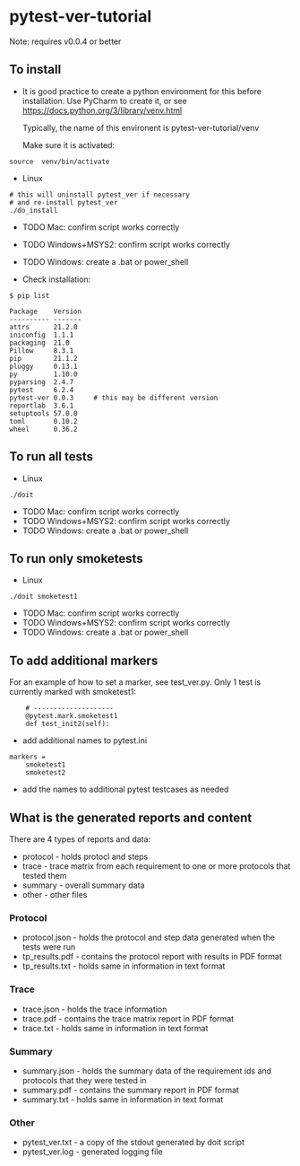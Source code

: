 # pytest-ver-tutorial

Note: requires v0.0.4 or better

## To install

* It is good practice to create a python environment for this
  before installation. Use PyCharm to create it, or
  see https://docs.python.org/3/library/venv.html

  Typically, the name of this environent is
  pytest-ver-tutorial/venv

  Make sure it is activated:

```
source  venv/bin/activate
```

* Linux

```
# this will uninstall pytest_ver if necessary
# and re-install pytest_ver
./do_install
```

* TODO Mac: confirm script works correctly
* TODO Windows+MSYS2: confirm script works correctly
* TODO Windows: create a .bat or power_shell

* Check installation:

```
$ pip list

Package    Version
---------- -------
attrs      21.2.0
iniconfig  1.1.1
packaging  21.0
Pillow     8.3.1
pip        21.1.2
pluggy     0.13.1
py         1.10.0
pyparsing  2.4.7
pytest     6.2.4
pytest-ver 0.0.3     # this may be different version
reportlab  3.6.1
setuptools 57.0.0
toml       0.10.2
wheel      0.36.2
```

## To run all tests

* Linux

```
./doit
```

* TODO Mac: confirm script works correctly
* TODO Windows+MSYS2: confirm script works correctly
* TODO Windows: create a .bat or power_shell

## To run only smoketests

* Linux

```
./doit smoketest1
```

* TODO Mac: confirm script works correctly
* TODO Windows+MSYS2: confirm script works correctly
* TODO Windows: create a .bat or power_shell

## To add additional markers

For an example of how to set a marker, see test_ver.py. Only 1
test is currently marked with smoketest1:

```
    # --------------------
    @pytest.mark.smoketest1
    def test_init2(self):
```

* add additional names to pytest.ini

```
markers =
    smoketest1
    smoketest2
```

* add the names to additional pytest testcases as needed

## What is the generated reports and content

There are 4 types of reports and data:

* protocol - holds protocl and steps
* trace - trace matrix from each requirement to one or more
  protocols that tested them
* summary - overall summary data
* other - other files

### Protocol

* protocol.json - holds the protocol and step data generated when
  the tests were run
* tp_results.pdf - contains the protocol report with results in
  PDF format
* tp_results.txt - holds same in information in text format

### Trace

* trace.json - holds the trace information
* trace.pdf - contains the trace matrix report in PDF format
* trace.txt - holds same in information in text format

### Summary

* summary.json - holds the summary data of the requirement ids
  and protocols that they were tested in
* summary.pdf - contains the summary report in PDF format
* summary.txt - holds same in information in text format

### Other

* pytest_ver.txt - a copy of the stdout generated by doit script
* pytest_ver.log - generated logging file
